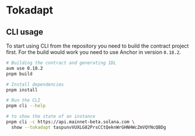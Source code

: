 # Tokadapt

## CLI usage

To start using CLI from the repository you need to build the contract project first.
For the build would work you need to use Anchor in version `0.18.2`.

```bash
# Building the contract and generating IDL
avm use 0.18.2
pnpm build

# Install dependencies
pnpm install

# Run the CLI
pnpm cli --help

# to show the state of an instance
pnpm cli -c https://api.mainnet-beta.solana.com \
  show --tokadapt taspunvVUXLG82PrsCCtQeknWrGHNHWcZmVQYNcQBDg
```